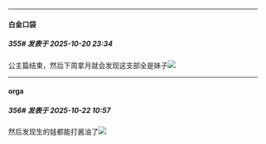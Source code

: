 ﻿
*****

####  白金口袋  
##### 355#       发表于 2025-10-20 23:34

公主篇结束，然后下周拿月就会发现这支部全是妹子<img src="https://static.stage1st.com/image/smiley/face2017/067.png" referrerpolicy="no-referrer">


*****

####  orga  
##### 356#       发表于 2025-10-22 10:57

然后发现生的娃都能打酱油了<img src="https://static.stage1st.com/image/smiley/face2017/067.png" referrerpolicy="no-referrer">

